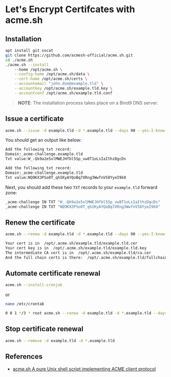 # Let's Encrypt Certifcates with acme.sh

## Installation

```bash
apt install git socat
git clone https://github.com/acmesh-official/acme.sh.git
cd ./acme.sh
./acme.sh --install
	--home /opt/acme.sh \
	--config-home /opt/acme.sh/data \
	--cert-home /opt/acme.sh/certs \
	--accountemail "john.doe@example.tld" \
	--accountkey /opt/acme.sh/example.tld.key \
	--accountconf /opt/acme.sh/example.tld.conf
```

> **NOTE**: The installation process takes place on a Bind9 DNS server.

## Issue a certificate

```bash
acme.sh --issue -d example.tld -d *.example.tld --days 90 --yes-I-know-dns-manual-mode-enough-go-ahead-please --dns
```

You should get an output like below:

```bash
Add the following txt record:
Domain:_acme-challenge.example.tld
Txt value:W_-Qk9a2e5xlMWEJHfbl5Sp_vw8T1oLsIaIthzDgcDs

Add the following txt record:
Domain:_acme-challenge.example.tld
Txt value:NQ9KX3PSo0T_qhIKyAYQoBq7XRng3WwfnV58YyeI9k0
```

Next, you should add these two `TXT` records to your `example.tld` forward zone:

```bash
_acme-challenge IN TXT "W_-Qk9a2e5xlMWEJHfbl5Sp_vw8T1oLsIaIthzDgcDs"
_acme-challenge IN TXT "NQ9KX3PSo0T_qhIKyAYQoBq7XRng3WwfnV58YyeI9k0"
```

## Renew the certificate

```bash
acme.sh --renew -d example.tld -d *.example.tld --days 90 --yes-I-know-dns-manual-mode-enough-go-ahead-please --dns

Your cert is in  /opt/.acme.sh/example.tld/example.tld.cer
Your cert key is in  /opt/.acme.sh/example.tld/example.tld.key
The intermediate CA cert is in  /opt/.acme.sh/example.tld/ca.cer
And the full chain certs is there:  /opt/.acme.sh/example.tld/fullchain.cer
```

## Automate certificate renewal

```bash
acme.sh --install-cronjob
```

or

```bash
nano /etc/crontab

0 0 1 */3 * root acme.sh --renew -d example.tld -d *.example.tld --days 90 --yes-I-know-dns-manual-mode-enough-go-ahead-please > /dev/null
```

## Stop certificate renewal

```bash
acme.sh --remove -d example.tld -d *.example.tld
```

## References

* [acme.sh A pure Unix shell script implementing ACME client protocol](https://github.com/acmesh-official/acme.sh)
